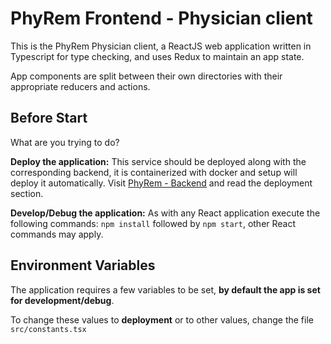# **PhyRem Frontend** - Physician client

This is the PhyRem Physician client, a ReactJS web application written in Typescript for type checking, and uses Redux to maintain an app state.

App components are split between their own directories with their appropriate reducers and actions.

## **Before Start**
What are you trying to do?

**Deploy the application:** This service should be deployed along with the corresponding backend, it is containerized with docker and setup will deploy it automatically. Visit [PhyRem - Backend](https://github.com/PhyRemProject/Phyrem_BE) and read the deployment section.

**Develop/Debug the application:** As with any React application execute the following commands:
`npm install` followed by `npm start`, other React commands may apply.

## **Environment Variables**
The application requires a few variables to be set, **by default the app is set for development/debug**.

To change these values to **deployment** or to other values, change the file `src/constants.tsx`

